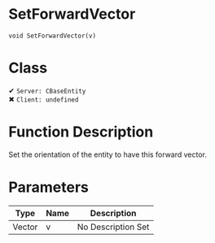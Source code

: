 # SetForwardVector
```
void SetForwardVector(v)
```
# Class
✔ `Server: CBaseEntity`  
✖ `Client: undefined`  

# Function Description
Set the orientation of the entity to have this forward vector.
# Parameters
Type|Name|Description
--|--|--
Vector|v|No Description Set
